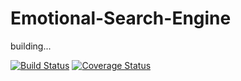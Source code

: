 # Emotional-Search-Engine

building...

[![Build Status](https://travis-ci.org/ArianZargaran/emotional-search-engine.svg?branch=master)](https://travis-ci.org/ArianZargaran/emotional-search-engine) [![Coverage Status](https://coveralls.io/repos/github/ArianZargaran/emotional-search-engine/badge.svg?branch=master)](https://coveralls.io/github/ArianZargaran/emotional-search-engine?branch=master)
